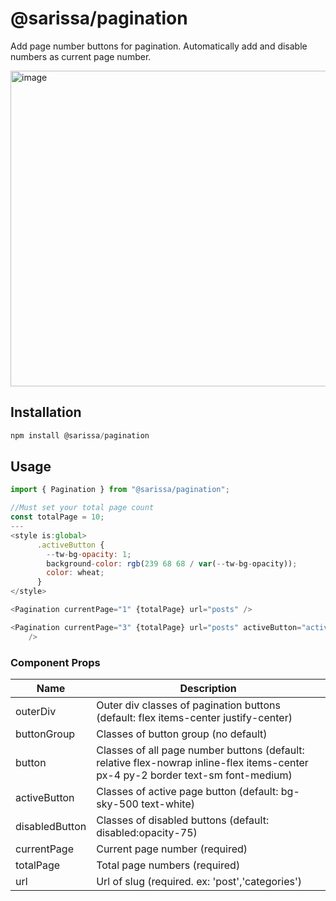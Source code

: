 # @sarissa/pagination

Add page number buttons for pagination. Automatically add and disable numbers as current page number.

<img width="505" alt="image" src="https://user-images.githubusercontent.com/10682780/162905825-223f3257-c2a9-494d-bc56-ddcb075ec2f4.png">

## Installation
```js
npm install @sarissa/pagination
```

## Usage
```js
import { Pagination } from "@sarissa/pagination";

//Must set your total page count
const totalPage = 10;
---
<style is:global>
      .activeButton {
        --tw-bg-opacity: 1;
        background-color: rgb(239 68 68 / var(--tw-bg-opacity));
        color: wheat;
      }
</style>

<Pagination currentPage="1" {totalPage} url="posts" />

<Pagination currentPage="3" {totalPage} url="posts" activeButton="activeButton"
    />
```

### Component Props

Name | Description
--- | --- 
outerDiv | Outer div classes of pagination buttons (default: flex items-center justify-center)
buttonGroup | Classes of button group (no default)
button | Classes of all page number buttons (default: relative flex-nowrap inline-flex items-center px-4 py-2 border text-sm font-medium)
activeButton | Classes of active page button (default: bg-sky-500 text-white)
disabledButton | Classes of disabled buttons (default: disabled:opacity-75)
currentPage | Current page number (required)
totalPage | Total page numbers (required)
url | Url of slug (required. ex: 'post','categories')
